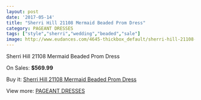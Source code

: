 ```yaml
---
layout: post
date: '2017-05-14'
title: "Sherri Hill 21108 Mermaid Beaded Prom Dress"
category: PAGEANT DRESSES
tags: ["style","sherri","wedding","beaded","sale"]
image: http://www.eudances.com/4645-thickbox_default/sherri-hill-21108-mermaid-beaded-prom-dress.jpg
---
```

Sherri Hill 21108 Mermaid Beaded Prom Dress

On Sales: **$569.99**
<a href="https://www.eudances.com/en/pageant-dresses/1564-sherri-hill-21108-mermaid-beaded-prom-dress.html"><amp-img layout="responsive" width="600" height="600" src="//www.eudances.com/4645-thickbox_default/sherri-hill-21108-mermaid-beaded-prom-dress.jpg" alt="Sherri Hill 21108 Mermaid Beaded Prom Dress 0" /></a>
<a href="https://www.eudances.com/en/pageant-dresses/1564-sherri-hill-21108-mermaid-beaded-prom-dress.html"><amp-img layout="responsive" width="600" height="600" src="//www.eudances.com/4647-thickbox_default/sherri-hill-21108-mermaid-beaded-prom-dress.jpg" alt="Sherri Hill 21108 Mermaid Beaded Prom Dress 1" /></a>
<a href="https://www.eudances.com/en/pageant-dresses/1564-sherri-hill-21108-mermaid-beaded-prom-dress.html"><amp-img layout="responsive" width="600" height="600" src="//www.eudances.com/4646-thickbox_default/sherri-hill-21108-mermaid-beaded-prom-dress.jpg" alt="Sherri Hill 21108 Mermaid Beaded Prom Dress 2" /></a>

Buy it: [Sherri Hill 21108 Mermaid Beaded Prom Dress](https://www.eudances.com/en/pageant-dresses/1564-sherri-hill-21108-mermaid-beaded-prom-dress.html "Sherri Hill 21108 Mermaid Beaded Prom Dress")

View more: [PAGEANT DRESSES](https://www.eudances.com/en/16-pageant-dresses "PAGEANT DRESSES")